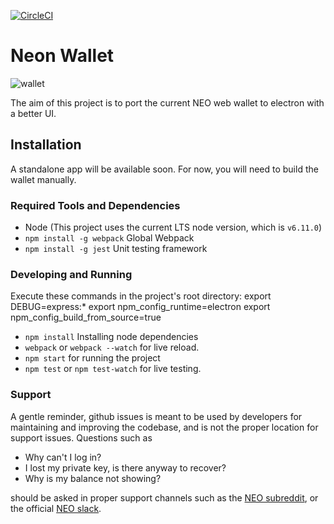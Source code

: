 [![CircleCI](https://circleci.com/gh/CityOfZion/neon-wallet.svg?style=svg)](https://circleci.com/gh/CityOfZion/neon-wallet)

# Neon Wallet

![wallet](/wallet.png)

The aim of this project is to port the current NEO web wallet to electron with a better UI.

## Installation

A standalone app will be available soon. For now, you will need to build the wallet manually.

### Required Tools and Dependencies

  - Node (This project uses the current LTS node version, which is `v6.11.0`)
  - `npm install -g webpack` Global Webpack 
  - `npm install -g jest` Unit testing framework

### Developing and Running

Execute these commands in the project's root directory:
	export DEBUG=express:*
	export npm_config_runtime=electron
	export npm_config_build_from_source=true
  - `npm install` Installing node dependencies
  - `webpack` or `webpack --watch` for live reload.
  - `npm start` for running the project
  - `npm test` or `npm test-watch` for live testing.

### Support 

A gentle reminder, github issues is meant to be used by developers for maintaining and improving the codebase, and is not the proper location for support issues. Questions such as 

- Why can't I log in?
- I lost my private key, is there anyway to recover?
- Why is my balance not showing?

should be asked in proper support channels such as the [NEO subreddit](https://www.reddit.com/r/NEO/), or the official [NEO slack](https://neosmarteconomy.slack.com). 
